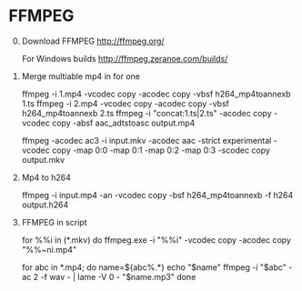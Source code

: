 FFMPEG
====================================

0. Download FFMPEG
    http://ffmpeg.org/

    For Windows builds
    http://ffmpeg.zeranoe.com/builds/

1. Merge multiable mp4 in for one
    
    ffmpeg -i 1.mp4 -vcodec copy -acodec copy -vbsf h264_mp4toannexb 1.ts
    ffmpeg -i 2.mp4 -vcodec copy -acodec copy -vbsf h264_mp4toannexb 2.ts
    ffmpeg -i "concat:1.ts|2.ts" -acodec copy -vcodec copy -absf aac_adtstoasc output.mp4

    ffmpeg -acodec ac3 -i input.mkv -acodec aac -strict experimental -vcodec copy -map 0:0 -map 0:1 -map 0:2 -map 0:3 -scodec copy output.mkv

2. Mp4 to h264

    ffmpeg -i input.mp4 -an -vcodec copy -bsf h264_mp4toannexb -f h264 output.h264

3. FFMPEG in script

    for %%i in (*.mkv) do ffmpeg.exe -i "%%i" -vcodec copy -acodec copy "%%~ni.mp4"

    for abc in *.mp4; do
        name=${abc%.*}
        echo "$name"
        ffmpeg -i "$abc" -ac 2 -f wav - | lame -V 0 - "$name.mp3"
    done

